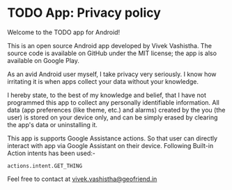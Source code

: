 
# TODO App: Privacy policy
Welcome to the TODO app for Android!

This is an open source Android app developed by Vivek Vashistha. The source code is available on GitHub under the MIT license; the app is also available on Google Play.

As an avid Android user myself, I take privacy very seriously. I know how irritating it is when apps collect your data without your knowledge.

I hereby state, to the best of my knowledge and belief, that I have not programmed this app to collect any personally identifiable information. All data (app preferences (like theme, etc.) and alarms) created by the you (the user) is stored on your device only, and can be simply erased by clearing the app's data or uninstalling it.

This app is supports Google Assistance actions. So that user can directly interact with app via Google Assistant on their device. Following Built-in Action intents has been used:-

```actions.intent.GET_THING```

Feel free to contact at vivek.vashistha@geofriend.in
